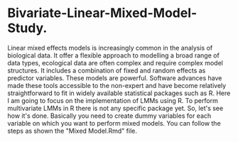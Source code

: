 # Bivariate-Linear-Mixed-Model-Study.

Linear mixed effects models is increasingly common in the analysis of biological data. It offer a flexible approach to modelling a broad range of data types, ecological data are often complex and require complex model structures. It includes a combination of fixed and random effects as predictor variables.
These models are powerful. 
Software advances have made these tools accessible to the non-expert and have become relatively straightforward to fit in widely available statistical packages such as R. Here I am going to focus on the implementation of LMMs using R.
To perform multivariate LMMs in R there is not any specific package yet. So, let's see how it's done. 
Basically you need to create dummy variables for each variable on which you want to perform mixed models. You can follow the steps as shown the "Mixed Model.Rmd" file. 
